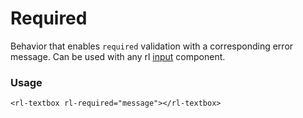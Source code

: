 # Required
Behavior that enables `required` validation with a corresponding error message. Can be used with any rl [input](../../components/input/input.md) component.

### Usage
```
<rl-textbox rl-required="message"></rl-textbox>
```